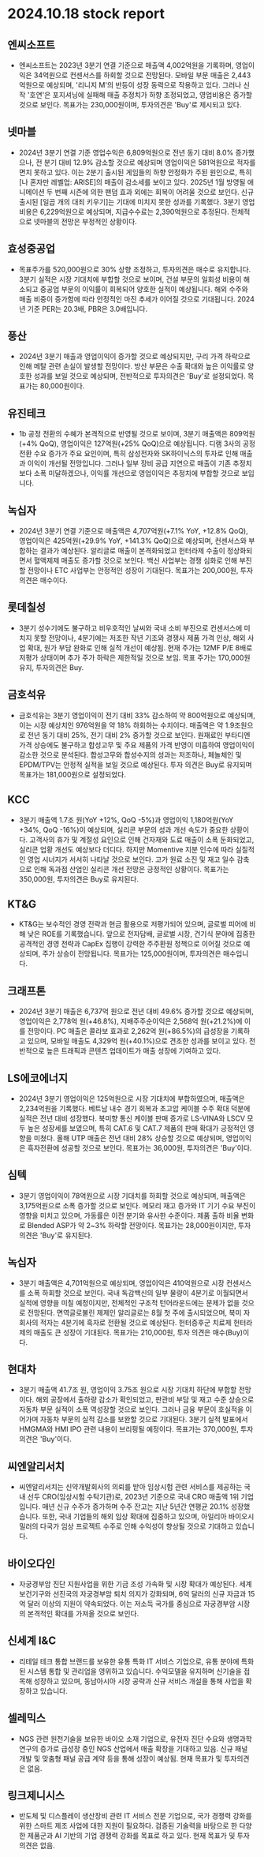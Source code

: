# 2024.10.18 stock report
## 엔씨소프트
- 엔씨소프트는 2023년 3분기 연결 기준으로 매출액 4,002억원을 기록하며, 영업이익은 34억원으로 컨센서스를 하회할 것으로 전망된다. 모바일 부문 매출은 2,443억원으로 예상되며, '리니지 M'의 반등이 성장 동력으로 작용하고 있다. 그러나 신작 '호연'은 포지셔닝에 실패해 매출 추정치가 하향 조정되었고, 영업비용은 증가할 것으로 보인다. 목표가는 230,000원이며, 투자의견은 'Buy'로 제시되고 있다.
## 넷마블
- 2024년 3분기 연결 기준 영업수익은 6,809억원으로 전년 동기 대비 8.0% 증가했으나, 전 분기 대비 12.9% 감소할 것으로 예상되며 영업이익은 581억원으로 적자를 면치 못하고 있다. 이는 2분기 출시된 게임들의 하향 안정화가 주된 원인으로, 특히 [나 혼자만 레벨업: ARISE]의 매출이 감소세를 보이고 있다. 2025년 1월 방영될 애니메이션 두 번째 시즌에 의한 팬덤 효과 외에는 회복이 어려울 것으로 보인다. 신규 출시된 [일곱 개의 대죄 키우기]는 기대에 미치지 못한 성과를 기록했다. 3분기 영업비용은 6,229억원으로 예상되며, 지급수수료는 2,390억원으로 추정된다. 전체적으로 넷마블의 전망은 부정적인 상황이다.
## 효성중공업
- 목표주가를 520,000원으로 30% 상향 조정하고, 투자의견은 매수로 유지합니다. 3분기 실적은 시장 기대치에 부합할 것으로 보이며, 건설 부문의 일회성 비용이 해소되고 중공업 부문의 이익률이 회복되어 양호한 실적이 예상됩니다. 해외 수주와 매출 비중이 증가함에 따라 안정적인 마진 추세가 이어질 것으로 기대됩니다. 2024년 기준 PER는 20.3배, PBR은 3.0배입니다.
## 풍산
- 2024년 3분기 매출과 영업이익이 증가할 것으로 예상되지만, 구리 가격 하락으로 인해 메탈 관련 손실이 발생할 전망이다. 방산 부문은 수출 확대와 높은 이익률로 양호한 성과를 보일 것으로 예상되며, 전반적으로 투자의견은 'Buy'로 설정되었다. 목표가는 80,000원이다.
## 유진테크
- 1b 공정 전환의 수혜가 본격적으로 반영될 것으로 보이며, 3분기 매출액은 809억원(+4% QoQ), 영업이익은 127억원(+25% QoQ)으로 예상됩니다. 디램 3사의 공정 전환 수요 증가가 주요 요인이며, 특히 삼성전자와 SK하이닉스의 투자로 인해 매출과 이익이 개선될 전망입니다. 그러나 일부 장비 공급 지연으로 매출이 기존 추정치보다 소폭 미달하겠으나, 이익률 개선으로 영업이익은 추정치에 부합할 것으로 보입니다.
## 녹십자
- 2024년 3분기 연결 기준으로 매출액은 4,707억원(+7.1% YoY, +12.8% QoQ), 영업이익은 425억원(+29.9% YoY, +141.3% QoQ)으로 예상되며, 컨센서스와 부합하는 결과가 예상된다. 알리글로 매출이 본격화되었고 헌터라제 수출이 정상화되면서 혈액제제 매출도 증가할 것으로 보인다. 백신 사업부는 경쟁 심화로 인해 부진할 전망이나 ETC 사업부는 안정적인 성장이 기대된다. 목표가는 200,000원, 투자의견은 매수이다.
## 롯데칠성
- 3분기 성수기에도 불구하고 비우호적인 날씨와 국내 소비 부진으로 컨센서스에 미치지 못할 전망이나, 4분기에는 저조한 작년 기조와 경쟁사 제품 가격 인상, 해외 사업 확대, 원가 부담 완화로 인해 실적 개선이 예상됨. 현재 주가는 12MF P/E 8배로 저평가 상태이며 추가 주가 하락은 제한적일 것으로 보임. 목표 주가는 170,000원 유지, 투자의견은 Buy.
## 금호석유
- 금호석유는 3분기 영업이익이 전기 대비 33% 감소하여 약 800억원으로 예상되며, 이는 시장 예상치인 976억원을 약 18% 하회하는 수치이다. 매출액은 약 1.9조원으로 전년 동기 대비 25%, 전기 대비 2% 증가할 것으로 보인다. 원재료인 부타디엔 가격 상승에도 불구하고 합성고무 및 주요 제품의 가격 반영이 미흡하여 영업이익이 감소한 것으로 분석된다. 합성고무와 합성수지의 성과는 저조하나, 페놀체인 및 EPDM/TPV는 안정적 실적을 보일 것으로 예상된다. 투자 의견은 Buy로 유지되며 목표가는 181,000원으로 설정되었다.
## KCC
- 3분기 매출액 1.7조 원(YoY +12%, QoQ -5%)과 영업이익 1,180억원(YoY +34%, QoQ -16%)이 예상되며, 실리콘 부문의 성과 개선 속도가 중요한 상황이다. 고객사의 휴가 및 계절성 요인으로 인해 건자재와 도료 매출이 소폭 둔화되었고, 실리콘 업황 개선도 예상보다 더디다. 하지만 Momentive 지분 인수에 따라 실질적인 영업 시너지가 서서히 나타날 것으로 보인다.  고가 원료 소진 및 재고 일수 감축으로 인해 독과점 산업인 실리콘 개선 전망은 긍정적인 상황이다. 목표가는 350,000원, 투자의견은 Buy로 유지된다.
## KT&G
- KT&G는 보수적인 경영 전략과 현금 활용으로 저평가되어 있으며, 글로벌 피어에 비해 낮은 ROE를 기록했습니다. 앞으로 전자담배, 글로벌 시장, 건기식 분야에 집중한 공격적인 경영 전략과 CapEx 집행이 강력한 주주환원 정책으로 이어질 것으로 예상되며, 주가 상승이 전망됩니다. 목표가는 125,000원이며, 투자의견은 매수입니다.
## 크래프톤
- 2024년 3분기 매출은 6,737억 원으로 전년 대비 49.6% 증가할 것으로 예상되며, 영업이익은 2,778억 원(+46.8%), 지배주주순이익은 2,568억 원(+21.2%)에 이를 전망이다. PC 매출은 콜라보 효과로 2,262억 원(+86.5%)의 급성장을 기록하고 있으며, 모바일 매출도 4,329억 원(+40.1%)으로 견조한 성과를 보이고 있다. 전반적으로 높은 트래픽과 콘텐츠 업데이트가 매출 성장에 기여하고 있다.
## LS에코에너지
- 2024년 3분기 영업이익은 125억원으로 시장 기대치에 부합하였으며, 매출액은 2,234억원을 기록했다. 베트남 내수 경기 회복과 초고압 케이블 수주 확대 덕분에 실적은 전년 대비 성장했다. 북미향 통신 케이블 판매 증가로 LS-VINA와 LSCV 모두 높은 성장세를 보였으며, 특히 CAT.6 및 CAT.7 제품의 판매 확대가 긍정적인 영향을 미쳤다. 올해 UTP 매출은 전년 대비 28% 상승할 것으로 예상되며, 영업이익은 흑자전환에 성공할 것으로 보인다. 목표가는 36,000원, 투자의견은 'Buy'이다.
## 심텍
- 3분기 영업이익이 78억원으로 시장 기대치를 하회할 것으로 예상되며, 매출액은 3,175억원으로 소폭 증가할 것으로 보인다. 메모리 재고 증가와 IT 기기 수요 부진이 영향을 미치고 있으며, 가동률은 이전 분기와 유사한 수준이다. 제품 출하 비율 변화로 Blended ASP가 약 2~3% 하락할 전망이다. 목표가는 28,000원이지만, 투자의견은 'Buy'로 유지된다.
## 녹십자
- 3분기 매출액은 4,701억원으로 예상되며, 영업이익은 410억원으로 시장 컨센서스를 소폭 하회할 것으로 보인다. 국내 독감백신의 일부 물량이 4분기로 이월되면서 실적에 영향을 미칠 예정이지만, 전체적인 구조적 턴어라운드에는 문제가 없을 것으로 전망된다. 면역글로불린 제제인 알리글로는 8월 첫 주에 출시되었으며, 북미 자회사의 적자는 4분기에 흑자로 전환될 것으로 예상된다. 헌터증후군 치료제 헌터라제의 매출도 큰 성장이 기대된다. 목표가는 210,000원, 투자 의견은 매수(Buy)이다.
## 현대차
- 3분기 매출액 41.7조 원, 영업이익 3.75조 원으로 시장 기대치 하단에 부합할 전망이다. 해외 공장에서 출하량 감소가 확인되었고, 판관비 부담 및 재고 수준 상승으로 자동차 부문 실적이 소폭 역성장할 것으로 보인다. 그러나 금융 부문이 호실적을 이어가며 자동차 부문의 실적 감소를 보완할 것으로 기대된다. 3분기 실적 발표에서 HMGMA와 HMI IPO 관련 내용이 브리핑될 예정이다. 목표가는 370,000원, 투자의견은 'Buy'이다.
## 씨엔알리서치
- 씨엔알리서치는 신약개발회사의 의뢰를 받아 임상시험 관련 서비스를 제공하는 국내 선두 CRO(임상시험 수탁기관)로, 2023년 기준으로 국내 CRO 매출액 1위 기업입니다. 매년 신규 수주가 증가하며 수주 잔고는 지난 5년간 연평균 20.1% 성장했습니다. 또한, 국내 기업들의 해외 임상 확대에 집중하고 있으며, 아일리아 바이오시밀러의 다국가 임상 프로젝트 수주로 인해 수익성이 향상될 것으로 기대하고 있습니다.
## 바이오다인
- 자궁경부암 진단 지원사업을 위한 기금 조성 가속화 및 시장 확대가 예상된다. 세계보건기구와 선진국의 자궁경부암 퇴치 의지가 강화되며, 6억 달러의 신규 자금과 15억 달러 이상의 지원이 약속되었다. 이는 저소득 국가를 중심으로 자궁경부암 시장의 본격적인 확대를 가져올 것으로 보인다.
## 신세계 I&C
- 리테일 테크 통합 브랜드를 보유한 유통 특화 IT 서비스 기업으로, 유통 분야에 특화된 시스템 통합 및 관리업을 영위하고 있습니다. 수익모델을 유지하며 신기술을 접목해 성장하고 있으며, 동남아시아 시장 공략과 신규 서비스 개설을 통해 사업을 확장하고 있습니다.
## 셀레믹스
- NGS 관련 원천기술을 보유한 바이오 소재 기업으로, 유전자 진단 수요와 생명과학 연구의 증가로 급성장 중인 NGS 산업에서 매출 확장을 기대하고 있음. 신규 패널 개발 및 맞춤형 패널 공급 계약 등을 통해 성장이 예상됨. 현재 목표가 및 투자의견은 없음.
## 링크제니시스
- 반도체 및 디스플레이 생산장비 관련 IT 서비스 전문 기업으로, 국가 경쟁력 강화를 위한 스마트 제조 사업에 대한 지원이 필요하다. 검증된 기술력을 바탕으로 한 다양한 제품군과 AI 기반의 기업 경쟁력 강화를 목표로 하고 있다. 현재 목표가 및 투자의견은 없음.